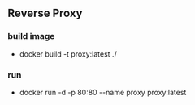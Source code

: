 ## Reverse Proxy

### build image
- docker build -t proxy:latest ./

### run
- docker run -d -p 80:80 --name proxy proxy:latest